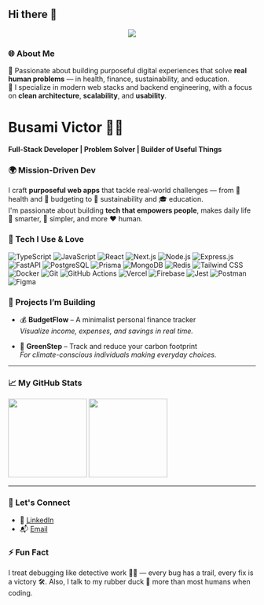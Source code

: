 ## Hi there 👋

<!--
**victor-busami/victor-busami** is a ✨ _special_ ✨ repository because its `README.md` (this file) appears on your GitHub profile.

Here are some ideas to get you started:

- 🔭 I’m currently working on ...
- 🌱 I’m currently learning ...
- 👯 I’m looking to collaborate on ...
- 🤔 I’m looking for help with ...
- 💬 Ask me about ...
- 📫 How to reach me: ...
- 😄 Pronouns: ...
- ⚡ Fun fact: ...
-->
<!-- Header Typing Animation -->
<p align="center">
  <img src="https://readme-typing-svg.herokuapp.com?font=Fira+Code&size=24&duration=3000&pause=800&color=00BFFF&center=true&width=650&lines=Crafting+Code+with+Purpose...;Building+Smart+Tools+that+Matter;I'm+Busami+Victor+%E2%9A%99%EF%B8%8F+Software+Engineer" />
</p>

### 🌐 About Me
🚀 Passionate about building purposeful digital experiences that solve **real human problems** — in health, finance, sustainability, and education.  
🧠 I specialize in modern web stacks and backend engineering, with a focus on **clean architecture**, **scalability**, and **usability**.


# Busami Victor 👨‍💻 
**Full-Stack Developer | Problem Solver | Builder of Useful Things**



### 🌍 Mission-Driven Dev

I craft **purposeful web apps** that tackle real-world challenges — from 🏥 health and 💸 budgeting to 🌱 sustainability and 🎓 education.  
I'm passionate about building **tech that empowers people**, makes daily life 🌟 smarter, 🧘 simpler, and more ❤️ human.


### 🧰 Tech I Use & Love


![TypeScript](https://img.shields.io/badge/-TypeScript-3178C6?style=flat&logo=typescript&logoColor=fff)
![JavaScript](https://img.shields.io/badge/-JavaScript-F7DF1E?style=flat&logo=javascript&logoColor=000)
![React](https://img.shields.io/badge/-React-61DAFB?style=flat&logo=react&logoColor=000)
![Next.js](https://img.shields.io/badge/-Next.js-000?style=flat&logo=nextdotjs)
![Node.js](https://img.shields.io/badge/-Node.js-339933?style=flat&logo=node.js&logoColor=fff)
![Express.js](https://img.shields.io/badge/-Express.js-404D59?style=flat&logo=express&logoColor=white)
![FastAPI](https://img.shields.io/badge/-FastAPI-009688?style=flat&logo=fastapi&logoColor=white)
![PostgreSQL](https://img.shields.io/badge/-PostgreSQL-4169E1?style=flat&logo=postgresql&logoColor=fff)
![Prisma](https://img.shields.io/badge/-Prisma-2D3748?style=flat&logo=prisma&logoColor=white)
![MongoDB](https://img.shields.io/badge/-MongoDB-4EA94B?style=flat&logo=mongodb&logoColor=white)
![Redis](https://img.shields.io/badge/-Redis-DC382D?style=flat&logo=redis&logoColor=white)
![Tailwind CSS](https://img.shields.io/badge/-Tailwind%20CSS-38B2AC?style=flat&logo=tailwind-css&logoColor=fff)
![Docker](https://img.shields.io/badge/-Docker-2496ED?style=flat&logo=docker&logoColor=white)
![Git](https://img.shields.io/badge/-Git-F05032?style=flat&logo=git&logoColor=white)
![GitHub Actions](https://img.shields.io/badge/-GitHub%20Actions-2088FF?style=flat&logo=githubactions&logoColor=white)
![Vercel](https://img.shields.io/badge/-Vercel-000?style=flat&logo=vercel&logoColor=white)
![Firebase](https://img.shields.io/badge/-Firebase-FFCA28?style=flat&logo=firebase&logoColor=000)
![Jest](https://img.shields.io/badge/-Jest-C21325?style=flat&logo=jest&logoColor=white)
![Postman](https://img.shields.io/badge/-Postman-FF6C37?style=flat&logo=postman&logoColor=white)
![Figma](https://img.shields.io/badge/-Figma-F24E1E?style=flat&logo=figma&logoColor=white)




### 🚀 Projects I’m Building


- 💰 **BudgetFlow** – A minimalist personal finance tracker  
  _Visualize income, expenses, and savings in real time._

- 🌱 **GreenStep** – Track and reduce your carbon footprint  
  _For climate-conscious individuals making everyday choices._

---

### 📈 My GitHub Stats

<p>
  <img height="160" src="https://github-readme-stats.vercel.app/api?username=victor-busami&show_icons=true&theme=tokyonight" />
  <img height="160" src="https://github-readme-stats.vercel.app/api/top-langs/?username=victor-busami&layout=compact&theme=tokyonight" />
</p>


---

### 💬 Let's Connect
- 💼 [LinkedIn](https://linkedin.com/in/yourname)
- 📬 [Email](victorbusami1@gmail.com)



### ⚡ Fun Fact  
I treat debugging like detective work 🕵️‍♂️ — every bug has a trail, every fix is a victory 🛠️. Also, I talk to my rubber duck 🦆 more than most humans when coding.


